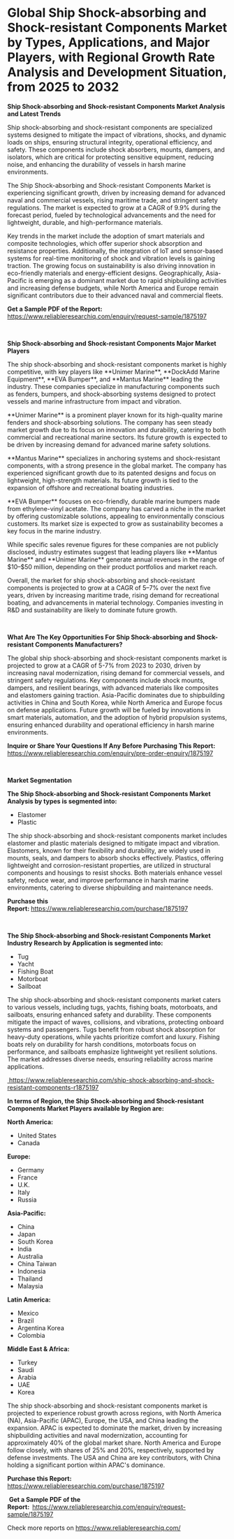 <p><h1>Global Ship Shock-absorbing and Shock-resistant Components Market by Types, Applications, and Major Players, with Regional Growth Rate Analysis and Development Situation, from 2025 to 2032</h1></p><p><strong>Ship Shock-absorbing and Shock-resistant Components Market Analysis and Latest Trends</strong></p>
<p><p>Ship shock-absorbing and shock-resistant components are specialized systems designed to mitigate the impact of vibrations, shocks, and dynamic loads on ships, ensuring structural integrity, operational efficiency, and safety. These components include shock absorbers, mounts, dampers, and isolators, which are critical for protecting sensitive equipment, reducing noise, and enhancing the durability of vessels in harsh marine environments.</p><p>The Ship Shock-absorbing and Shock-resistant Components Market is experiencing significant growth, driven by increasing demand for advanced naval and commercial vessels, rising maritime trade, and stringent safety regulations. The market is expected to grow at a CAGR of 9.9% during the forecast period, fueled by technological advancements and the need for lightweight, durable, and high-performance materials.</p><p>Key trends in the market include the adoption of smart materials and composite technologies, which offer superior shock absorption and resistance properties. Additionally, the integration of IoT and sensor-based systems for real-time monitoring of shock and vibration levels is gaining traction. The growing focus on sustainability is also driving innovation in eco-friendly materials and energy-efficient designs. Geographically, Asia-Pacific is emerging as a dominant market due to rapid shipbuilding activities and increasing defense budgets, while North America and Europe remain significant contributors due to their advanced naval and commercial fleets.</p></p>
<p><strong>Get a Sample PDF of the Report:&nbsp;</strong> <a href="https://www.reliableresearchiq.com/enquiry/request-sample/1875197?utm_campaign=103&utm_medium=2&utm_source=Github&utm_content=ia&utm_term=24012025&utm_id=ship-shock-absorbing-and-shock-resistant-components">https://www.reliableresearchiq.com/enquiry/request-sample/1875197</a></p>
<p>&nbsp;</p>
<p><strong>Ship Shock-absorbing and Shock-resistant Components Major Market Players</strong></p>
<p><p>The ship shock-absorbing and shock-resistant components market is highly competitive, with key players like **Unimer Marine**, **DockAdd Marine Equipment**, **EVA Bumper**, and **Mantus Marine** leading the industry. These companies specialize in manufacturing components such as fenders, bumpers, and shock-absorbing systems designed to protect vessels and marine infrastructure from impact and vibration.</p><p>**Unimer Marine** is a prominent player known for its high-quality marine fenders and shock-absorbing solutions. The company has seen steady market growth due to its focus on innovation and durability, catering to both commercial and recreational marine sectors. Its future growth is expected to be driven by increasing demand for advanced marine safety solutions.</p><p>**Mantus Marine** specializes in anchoring systems and shock-resistant components, with a strong presence in the global market. The company has experienced significant growth due to its patented designs and focus on lightweight, high-strength materials. Its future growth is tied to the expansion of offshore and recreational boating industries.</p><p>**EVA Bumper** focuses on eco-friendly, durable marine bumpers made from ethylene-vinyl acetate. The company has carved a niche in the market by offering customizable solutions, appealing to environmentally conscious customers. Its market size is expected to grow as sustainability becomes a key focus in the marine industry.</p><p>While specific sales revenue figures for these companies are not publicly disclosed, industry estimates suggest that leading players like **Mantus Marine** and **Unimer Marine** generate annual revenues in the range of $10–$50 million, depending on their product portfolios and market reach.</p><p>Overall, the market for ship shock-absorbing and shock-resistant components is projected to grow at a CAGR of 5–7% over the next five years, driven by increasing maritime trade, rising demand for recreational boating, and advancements in material technology. Companies investing in R&D and sustainability are likely to dominate future growth.</p></p>
<p>&nbsp;</p>
<p><strong>What Are The Key Opportunities For Ship Shock-absorbing and Shock-resistant Components Manufacturers?</strong></p>
<p><p>The global ship shock-absorbing and shock-resistant components market is projected to grow at a CAGR of 5-7% from 2023 to 2030, driven by increasing naval modernization, rising demand for commercial vessels, and stringent safety regulations. Key components include shock mounts, dampers, and resilient bearings, with advanced materials like composites and elastomers gaining traction. Asia-Pacific dominates due to shipbuilding activities in China and South Korea, while North America and Europe focus on defense applications. Future growth will be fueled by innovations in smart materials, automation, and the adoption of hybrid propulsion systems, ensuring enhanced durability and operational efficiency in harsh marine environments.</p></p>
<p><strong>Inquire or Share Your Questions If Any Before Purchasing This Report:</strong> <a href="https://www.reliableresearchiq.com/enquiry/pre-order-enquiry/1875197?utm_campaign=103&utm_medium=2&utm_source=Github&utm_content=ia&utm_term=24012025&utm_id=ship-shock-absorbing-and-shock-resistant-components">https://www.reliableresearchiq.com/enquiry/pre-order-enquiry/1875197</a></p>
<p>&nbsp;</p>
<p><strong>Market Segmentation</strong></p>
<p><strong>The Ship Shock-absorbing and Shock-resistant Components Market Analysis by types is segmented into:</strong></p>
<p><ul><li>Elastomer</li><li>Plastic</li></ul></p>
<p><p>The ship shock-absorbing and shock-resistant components market includes elastomer and plastic materials designed to mitigate impact and vibration. Elastomers, known for their flexibility and durability, are widely used in mounts, seals, and dampers to absorb shocks effectively. Plastics, offering lightweight and corrosion-resistant properties, are utilized in structural components and housings to resist shocks. Both materials enhance vessel safety, reduce wear, and improve performance in harsh marine environments, catering to diverse shipbuilding and maintenance needs.</p></p>
<p><strong>Purchase this Report:&nbsp;</strong><a href="https://www.reliableresearchiq.com/purchase/1875197?utm_campaign=103&utm_medium=2&utm_source=Github&utm_content=ia&utm_term=24012025&utm_id=ship-shock-absorbing-and-shock-resistant-components">https://www.reliableresearchiq.com/purchase/1875197</a></p>
<p>&nbsp;</p>
<p><strong>The Ship Shock-absorbing and Shock-resistant Components Market Industry Research by Application is segmented into:</strong></p>
<p><ul><li>Tug</li><li>Yacht</li><li>Fishing Boat</li><li>Motorboat</li><li>Sailboat</li></ul></p>
<p><p>The ship shock-absorbing and shock-resistant components market caters to various vessels, including tugs, yachts, fishing boats, motorboats, and sailboats, ensuring enhanced safety and durability. These components mitigate the impact of waves, collisions, and vibrations, protecting onboard systems and passengers. Tugs benefit from robust shock absorption for heavy-duty operations, while yachts prioritize comfort and luxury. Fishing boats rely on durability for harsh conditions, motorboats focus on performance, and sailboats emphasize lightweight yet resilient solutions. The market addresses diverse needs, ensuring reliability across marine applications.</p></p>
<p><a href="https://www.reliableresearchiq.com/ship-shock-absorbing-and-shock-resistant-components-r1875197?utm_campaign=103&utm_medium=2&utm_source=Github&utm_content=ia&utm_term=24012025&utm_id=ship-shock-absorbing-and-shock-resistant-components">&nbsp;https://www.reliableresearchiq.com/ship-shock-absorbing-and-shock-resistant-components-r1875197</a></p>
<p><strong>In terms of Region, the Ship Shock-absorbing and Shock-resistant Components Market Players available by Region are:</strong></p>
<p>
    <p> <strong> North America: </strong>
        <ul>
            <li>United States</li>
            <li>Canada</li>
        </ul>
        </p> 
    <p> <strong> Europe: </strong>
        <ul>
            <li>Germany</li>
            <li>France</li>
            <li>U.K.</li>
            <li>Italy</li>
            <li>Russia</li>
        </ul>
        </p> 
    <p> <strong> Asia-Pacific: </strong>
        <ul>
            <li>China</li>
            <li>Japan</li>
            <li>South Korea</li>
            <li>India</li>
            <li>Australia</li>
            <li>China Taiwan</li>
            <li>Indonesia</li>
            <li>Thailand</li>
            <li>Malaysia</li>
        </ul>
        </p> 
    <p> <strong> Latin America: </strong>
        <ul>
            <li>Mexico</li>
            <li>Brazil</li>
            <li>Argentina Korea</li>
            <li>Colombia</li>
        </ul>
        </p> 
    <p> <strong> Middle East & Africa: </strong>
        <ul>
            <li>Turkey</li>
            <li>Saudi</li>
            <li>Arabia</li>
            <li>UAE</li>
            <li>Korea</li>
        </ul>
    </p>
    </p>
<p><p>The ship shock-absorbing and shock-resistant components market is projected to experience robust growth across regions, with North America (NA), Asia-Pacific (APAC), Europe, the USA, and China leading the expansion. APAC is expected to dominate the market, driven by increasing shipbuilding activities and naval modernization, accounting for approximately 40% of the global market share. North America and Europe follow closely, with shares of 25% and 20%, respectively, supported by defense investments. The USA and China are key contributors, with China holding a significant portion within APAC's dominance.</p></p>
<p><strong>Purchase this Report: </strong><a href="https://www.reliableresearchiq.com/purchase/1875197?utm_campaign=103&utm_medium=2&utm_source=Github&utm_content=ia&utm_term=24012025&utm_id=ship-shock-absorbing-and-shock-resistant-components">https://www.reliableresearchiq.com/purchase/1875197</a></p>
<p>&nbsp;<strong>Get a Sample PDF of the Report:&nbsp;&nbsp;</strong><a href="https://www.reliableresearchiq.com/enquiry/request-sample/1875197?utm_campaign=103&utm_medium=2&utm_source=Github&utm_content=ia&utm_term=24012025&utm_id=ship-shock-absorbing-and-shock-resistant-components">https://www.reliableresearchiq.com/enquiry/request-sample/1875197</a></p>
<p><strong></strong></p>
<p>Check more reports on <a href="https://www.reliableresearchiq.com/?utm_campaign=103&utm_medium=2&utm_source=Github&utm_content=ia&utm_term=24012025&utm_id=ship-shock-absorbing-and-shock-resistant-components">https://www.reliableresearchiq.com/</a></p>